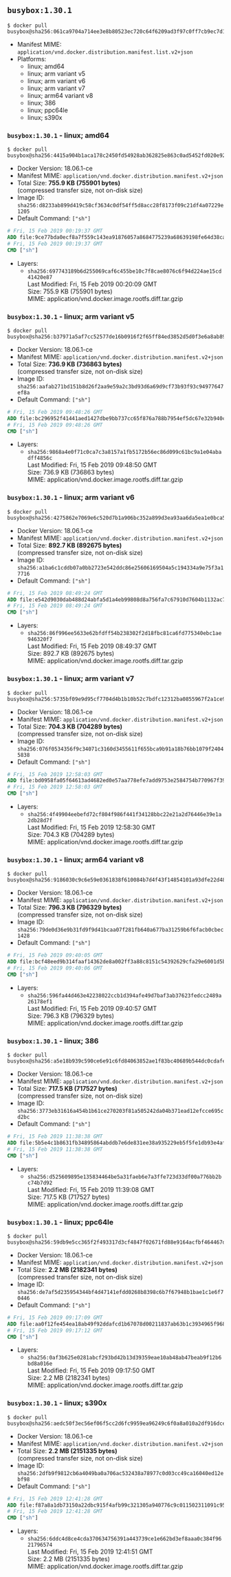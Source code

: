 ## `busybox:1.30.1`

```console
$ docker pull busybox@sha256:061ca9704a714ee3e8b80523ec720c64f6209ad3f97c0ff7cb9ec7d19f15149f
```

-	Manifest MIME: `application/vnd.docker.distribution.manifest.list.v2+json`
-	Platforms:
	-	linux; amd64
	-	linux; arm variant v5
	-	linux; arm variant v6
	-	linux; arm variant v7
	-	linux; arm64 variant v8
	-	linux; 386
	-	linux; ppc64le
	-	linux; s390x

### `busybox:1.30.1` - linux; amd64

```console
$ docker pull busybox@sha256:4415a904b1aca178c2450fd54928ab362825e863c0ad5452fd020e92f7a6a47e
```

-	Docker Version: 18.06.1-ce
-	Manifest MIME: `application/vnd.docker.distribution.manifest.v2+json`
-	Total Size: **755.9 KB (755901 bytes)**  
	(compressed transfer size, not on-disk size)
-	Image ID: `sha256:d8233ab899d419c58cf3634c0df54ff5d8acc28f8173f09c21df4a07229e1205`
-	Default Command: `["sh"]`

```dockerfile
# Fri, 15 Feb 2019 00:19:37 GMT
ADD file:9ce77bda0ecf8a7f559c143ea91876057a8684775239a68639198fe64d38ca0c in / 
# Fri, 15 Feb 2019 00:19:37 GMT
CMD ["sh"]
```

-	Layers:
	-	`sha256:697743189b6d255069caf6c455be10c7f8cae8076c6f94d224ae15cd41420e87`  
		Last Modified: Fri, 15 Feb 2019 00:20:09 GMT  
		Size: 755.9 KB (755901 bytes)  
		MIME: application/vnd.docker.image.rootfs.diff.tar.gzip

### `busybox:1.30.1` - linux; arm variant v5

```console
$ docker pull busybox@sha256:b37971a5af7cc52577de16b0916f2f65ff84ed3852d5d0f3e6a8ab89b443eedb
```

-	Docker Version: 18.06.1-ce
-	Manifest MIME: `application/vnd.docker.distribution.manifest.v2+json`
-	Total Size: **736.9 KB (736863 bytes)**  
	(compressed transfer size, not on-disk size)
-	Image ID: `sha256:aafab271bd151b8d26f2aa9e59a2c3bd93d6a69d9cf73b93f93c94977647ef8a`
-	Default Command: `["sh"]`

```dockerfile
# Fri, 15 Feb 2019 09:48:26 GMT
ADD file:bc296952f41441aed1427dbe9bb737cc65f876a788b7954ef5dc67e32b940cc4 in / 
# Fri, 15 Feb 2019 09:48:26 GMT
CMD ["sh"]
```

-	Layers:
	-	`sha256:9868a4e0f71c0ca7c3a8157a1fb5172b56ec86d099c61bc9a1e04abadff4856c`  
		Last Modified: Fri, 15 Feb 2019 09:48:50 GMT  
		Size: 736.9 KB (736863 bytes)  
		MIME: application/vnd.docker.image.rootfs.diff.tar.gzip

### `busybox:1.30.1` - linux; arm variant v6

```console
$ docker pull busybox@sha256:4275862e7069e6c520d7b1a906bc352a899d3ea93aa6da5ea1e0bca5bfa59a75
```

-	Docker Version: 18.06.1-ce
-	Manifest MIME: `application/vnd.docker.distribution.manifest.v2+json`
-	Total Size: **892.7 KB (892675 bytes)**  
	(compressed transfer size, not on-disk size)
-	Image ID: `sha256:a1ba6c1cddb07a0bb2723e542ddc86e25606169504a5c194334a9e75f3a17716`
-	Default Command: `["sh"]`

```dockerfile
# Fri, 15 Feb 2019 08:49:24 GMT
ADD file:e542d9030dab488d24abfa5d1a4eb99808d8a756fa7c67910d7604b1132ac762 in / 
# Fri, 15 Feb 2019 08:49:24 GMT
CMD ["sh"]
```

-	Layers:
	-	`sha256:86f996ee5633e62bfdff54b238302f2d18fbc81ca6fd775340ebc1ae946320f7`  
		Last Modified: Fri, 15 Feb 2019 08:49:37 GMT  
		Size: 892.7 KB (892675 bytes)  
		MIME: application/vnd.docker.image.rootfs.diff.tar.gzip

### `busybox:1.30.1` - linux; arm variant v7

```console
$ docker pull busybox@sha256:5735bf09e9d95cf7704d4b1b10b52c7bdfc12312ba0855967f2a1ce998aa9c49
```

-	Docker Version: 18.06.1-ce
-	Manifest MIME: `application/vnd.docker.distribution.manifest.v2+json`
-	Total Size: **704.3 KB (704289 bytes)**  
	(compressed transfer size, not on-disk size)
-	Image ID: `sha256:076f0534356f9c34071c3160d3455611f655bca9b91a18b76bb1079f24045838`
-	Default Command: `["sh"]`

```dockerfile
# Fri, 15 Feb 2019 12:58:03 GMT
ADD file:bd0958fa05f64613ad4682ed0e57aa778efe7add9753e2584754b770967f39dd in / 
# Fri, 15 Feb 2019 12:58:03 GMT
CMD ["sh"]
```

-	Layers:
	-	`sha256:4f49904eebefd72cf804f986f441f34128bbc22e21a2d76446e39e1a2db28d7f`  
		Last Modified: Fri, 15 Feb 2019 12:58:30 GMT  
		Size: 704.3 KB (704289 bytes)  
		MIME: application/vnd.docker.image.rootfs.diff.tar.gzip

### `busybox:1.30.1` - linux; arm64 variant v8

```console
$ docker pull busybox@sha256:9186030c9c6e59e0361838f610084b7d4f43f14854101a93dfe22d48f0e0dbf0
```

-	Docker Version: 18.06.1-ce
-	Manifest MIME: `application/vnd.docker.distribution.manifest.v2+json`
-	Total Size: **796.3 KB (796329 bytes)**  
	(compressed transfer size, not on-disk size)
-	Image ID: `sha256:79de0d36e9b31fd9f9d41bcaa07f281fb640a677ba31259b6f6facb0cbec1428`
-	Default Command: `["sh"]`

```dockerfile
# Fri, 15 Feb 2019 09:40:05 GMT
ADD file:bcf48eed9b314faaf14362de8a002ff3a88c8151c54392629cfa29e6001d5b2a in / 
# Fri, 15 Feb 2019 09:40:06 GMT
CMD ["sh"]
```

-	Layers:
	-	`sha256:596fa44d463e42238022ccb1d394afe49d7baf3ab37623fedcc2489a26178ef1`  
		Last Modified: Fri, 15 Feb 2019 09:40:57 GMT  
		Size: 796.3 KB (796329 bytes)  
		MIME: application/vnd.docker.image.rootfs.diff.tar.gzip

### `busybox:1.30.1` - linux; 386

```console
$ docker pull busybox@sha256:a5e18b939c590ce6e91c6fd84063852ae1f83bc40689b544dc0cdafe85ff24ec
```

-	Docker Version: 18.06.1-ce
-	Manifest MIME: `application/vnd.docker.distribution.manifest.v2+json`
-	Total Size: **717.5 KB (717527 bytes)**  
	(compressed transfer size, not on-disk size)
-	Image ID: `sha256:3773eb31616a454b1b61ce270203f81a505242da04b371ead12efcce695cd2bc`
-	Default Command: `["sh"]`

```dockerfile
# Fri, 15 Feb 2019 11:38:38 GMT
ADD file:5b5e4c1b8631fb34895864abddb7e6de831ee38a935229eb5f5fe1db93e4afe1 in / 
# Fri, 15 Feb 2019 11:38:38 GMT
CMD ["sh"]
```

-	Layers:
	-	`sha256:d525609895e135834464be5a31faeb6e7a3ffe723d33df00a776bb2bc74b7d92`  
		Last Modified: Fri, 15 Feb 2019 11:39:08 GMT  
		Size: 717.5 KB (717527 bytes)  
		MIME: application/vnd.docker.image.rootfs.diff.tar.gzip

### `busybox:1.30.1` - linux; ppc64le

```console
$ docker pull busybox@sha256:59db9e5cc365f2f493317d3cf4847f02671fd88e9164acfbf464467df8f4cfdc
```

-	Docker Version: 18.06.1-ce
-	Manifest MIME: `application/vnd.docker.distribution.manifest.v2+json`
-	Total Size: **2.2 MB (2182341 bytes)**  
	(compressed transfer size, not on-disk size)
-	Image ID: `sha256:de7af5d235954344bf4d47141efdd0268b8398c6b7f67948b1bae1c1e6f70446`
-	Default Command: `["sh"]`

```dockerfile
# Fri, 15 Feb 2019 09:17:09 GMT
ADD file:aa0f12fe454ea18ab49f92ddafcd1b67078d00211837ab63b1c3934965f968d2 in / 
# Fri, 15 Feb 2019 09:17:12 GMT
CMD ["sh"]
```

-	Layers:
	-	`sha256:0af3b625e0281abcf293bd42b13d39359eae10ab48ab47beab9f12b6bd8a016e`  
		Last Modified: Fri, 15 Feb 2019 09:17:50 GMT  
		Size: 2.2 MB (2182341 bytes)  
		MIME: application/vnd.docker.image.rootfs.diff.tar.gzip

### `busybox:1.30.1` - linux; s390x

```console
$ docker pull busybox@sha256:aedc50f3ec56ef06f5cc2d6fc9959ea96249c6f0a8a010a2df916dce5ac0edc2
```

-	Docker Version: 18.06.1-ce
-	Manifest MIME: `application/vnd.docker.distribution.manifest.v2+json`
-	Total Size: **2.2 MB (2151335 bytes)**  
	(compressed transfer size, not on-disk size)
-	Image ID: `sha256:2dfb9f9812cb6a4049ba0a706ac532438a78977c0d03cc49ca16040ed12ebf98`
-	Default Command: `["sh"]`

```dockerfile
# Fri, 15 Feb 2019 12:41:28 GMT
ADD file:f87a8a1db73150a22dbc915f4afb99c321305a940776c9c011502311091c9525 in / 
# Fri, 15 Feb 2019 12:41:28 GMT
CMD ["sh"]
```

-	Layers:
	-	`sha256:6ddc4d8ce4cda370634756391a443739ce1e662bd3ef8aaa0c384f9621796574`  
		Last Modified: Fri, 15 Feb 2019 12:41:51 GMT  
		Size: 2.2 MB (2151335 bytes)  
		MIME: application/vnd.docker.image.rootfs.diff.tar.gzip

